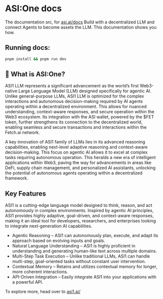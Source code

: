 # ASI:One docs

The documentation src, for [asi.ai/docs](https://docs.asi1.ai/docs)
Build with a decentralized LLM and connect Agents to become assets the LLM. This documentation shows you how.


## Running docs:

```bash
pnpm install && pnpm run dev
```

## 🤔 What is ASI:One?

ASI1 LLM represents a significant advancement as the world’s first Web3-native Large Language Model (LLM) designed specifically for agentic AI. Unlike general-purpose LLMs, ASI1 LLM is optimized for the complex interactions and autonomous decision-making required by AI agents operating within a decentralized environment. This allows for nuanced understanding, context-aware responses, and secure operation within the Web3 ecosystem. Its integration with the ASI wallet, powered by the $FET token, further strengthens its connection to the decentralized world, enabling seamless and secure transactions and interactions within the Fetch.ai network.

A key innovation of ASI1 family of LLMs lies in its advanced reasoning capabilities, enabling next-level adaptive reasoning and context-aware decision-making. This focus on agentic AI allows it to excel at complex tasks requiring autonomous operation. This heralds a new era of intelligent applications within Web3, paving the way for advancements in areas like DeFi, supply chain management, and personalized AI assistants, unlocking the potential of autonomous agents operating within a decentralized framework.

## Key Features
ASI1 is a cutting-edge language model designed to think, reason, and act autonomously in complex environments. Inspired by agentic AI principles, ASI1 provides highly adaptive, goal-driven, and context-aware responses, making it an ideal tool for developers, researchers, and enterprises looking to integrate next-generation AI capabilities.

 - Agentic Reasoning – ASI1 can autonomously plan, execute, and adapt its approach based on evolving inputs and goals.
 - Natural Language Understanding – ASI1 is highly proficient in understanding and generating human-like text across multiple domains.
 - Multi-Step Task Execution – Unlike traditional LLMs, ASI1 can handle multi-step, goal-oriented tasks without constant user intervention.
 - Contextual Memory – Retains and utilizes contextual memory for longer, more coherent interactions.
 - API-Driven Integration – Easily integrate ASI1 into your applications with a powerful API.

To explore more, head over to [asi1.ai/](https://asi1.ai/)